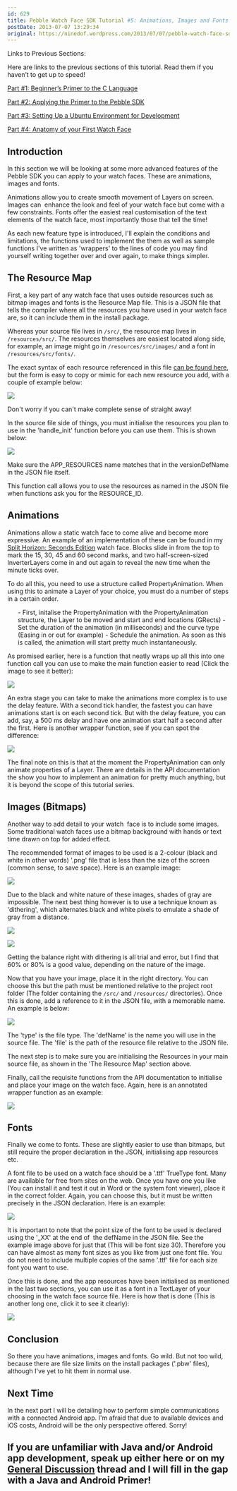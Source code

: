 ```yaml
---
id: 629
title: Pebble Watch Face SDK Tutorial #5: Animations, Images and Fonts
postDate: 2013-07-07 13:29:34
original: https://ninedof.wordpress.com/2013/07/07/pebble-watch-face-sdk-tutorial-5-animations-images-and-fonts/
---
```


Links to Previous Sections:

Here are links to the previous sections of this tutorial. Read them if you haven’t to get up to speed!

 [Part #1: Beginner’s Primer to the C Language](http://ninedof.wordpress.com/2013/06/19/pebble-watch-face-sdk-tutorial-1-beginners-primer-to-the-c-language/)

 [Part #2: Applying the Primer to the Pebble SDK](http://ninedof.wordpress.com/2013/06/20/pebble-watch-face-sdk-tutorial-2-applying-the-primer-to-the-pebble-sdk/)

 [Part #3: Setting Up a Ubuntu Environment for Development](http://ninedof.wordpress.com/2013/06/20/pebble-watch-face-sdk-tutorial-3-setting-up-a-ubuntu-virtual-machine-for-development/)

 [Part #4: Anatomy of your First Watch Face](http://ninedof.wordpress.com/2013/06/21/pebble-watch-face-sdk-tutorial-4-anatomy-of-your-first-watch-face/)

## Introduction

In this section we will be looking at some more advanced features of the Pebble SDK you can apply to your watch faces. These are animations, images and fonts.

Animations allow you to create smooth movement of Layers on screen. Images can  enhance the look and feel of your watch face but come with a few constraints. Fonts offer the easiest real customisation of the text elements of the watch face, most importantly those that tell the time!

As each new feature type is introduced, I'll explain the conditions and limitations, the functions used to implement the them as well as sample functions I've written as 'wrappers' to the lines of code you may find yourself writing together over and over again, to make things simpler.

## The Resource Map

First, a key part of any watch face that uses outside resources such as bitmap images and fonts is the Resource Map file. This is a JSON file that tells the compiler where all the resources you have used in your watch face are, so it can include them in the install package.

Whereas your source file lives in <code>/src/</code>, the resource map lives in <code>/resources/src/</code>. The resources themselves are easiest located along side, for example, an image might go in <code>/resources/src/images/</code> and a font in <code>/resources/src/fonts/</code>.

The exact syntax of each resource referenced in this file  [can be found here](http://www.w3schools.com/json/json_syntax.asp), but the form is easy to copy or mimic for each new resource you add, with a couple of example below:

![](http://ninedof.files.wordpress.com/2013/07/json-example.png)

Don't worry if you can't make complete sense of straight away!

In the source file side of things, you must initialise the resources you plan to use in the 'handle_init' function before you can use them. This is shown below:

![](http://ninedof.files.wordpress.com/2013/07/resource-init.png)

Make sure the APP_RESOURCES name matches that in the versionDefName in the JSON file itself.

This function call allows you to use the resources as named in the JSON file when functions ask you for the RESOURCE_ID.

## Animations

Animations allow a static watch face to come alive and become more expressive. An example of an implementation of these can be found in my  [Split Horizon: Seconds Edition](http://www.mypebblefaces.com/view?fID=3837&amp;aName=Bonsitm&amp;pageTitle=Split+Horizon%3A+Seconds+Edition&amp;auID=3905) watch face. Blocks slide in from the top to mark the 15, 30, 45 and 60 second marks, and two half-screen-sized InverterLayers come in and out again to reveal the new time when the minute ticks over.

To do all this, you need to use a structure called PropertyAnimation. When using this to animate a Layer of your choice, you must do a number of steps in a certain order.
<ol>
	- First, initalise the PropertyAnimation with the PropertyAnimation structure, the Layer to be moved and start and end locations (GRects)
	- Set the duration of the animation (in milliseconds) and the curve type (Easing in or out for example)
	- Schedule the animation. As soon as this is called, the animation will start pretty much instantaneously.
</ol>
As promised earlier, here is a function that neatly wraps up all this into one function call you can use to make the main function easier to read (Click the image to see it better):

![](http://ninedof.files.wordpress.com/2013/07/animatelayer.png?w=545)

An extra stage you can take to make the animations more complex is to use the delay feature. With a second tick handler, the fastest you can have animations start is on each second tick. But with the delay feature, you can add, say, a 500 ms delay and have one animation start half a second after the first. Here is another wrapper function, see if you can spot the difference:

![](http://ninedof.files.wordpress.com/2013/07/animatelayerlater.png?w=545)

The final note on this is that at the moment the PropertyAnimation can only animate properties of a Layer. There are details in the API documentation the show you how to implement an animation for pretty much anything, but it is beyond the scope of this tutorial series.

## Images (Bitmaps)

Another way to add detail to your watch  face is to include some images. Some traditional watch faces use a bitmap background with hands or text time drawn on top for added effect.

The recommended format of images to be used is a 2-colour (black and white in other words) '.png' file that is less than the size of the screen (common sense, to save space). Here is an example image:

![](http://ninedof.files.wordpress.com/2013/07/bnw-png-12.png)

Due to the black and white nature of these images, shades of gray are impossible. The next best thing however is to use a technique known as 'dithering', which alternates black and white pixels to emulate a shade of gray from a distance.

![](http://ninedof.files.wordpress.com/2013/07/bnw-png-2.png)

![](http://ninedof.files.wordpress.com/2013/07/bnw-png-3.png)

Getting the balance right with dithering is all trial and error, but I find that 60% or 80% is a good value, depending on the nature of the image.

Now that you have your image, place it in the right directory. You can choose this but the path must be mentioned relative to the project root folder (The folder containing the <code>/src/</code> and <code>/resources/</code> directories). Once this is done, add a reference to it in the JSON file, with a memorable name. An example is below:

![](http://ninedof.files.wordpress.com/2013/07/png-def.png)

The 'type' is the file type. The 'defName' is the name you will use in the source file. The 'file' is the path of the resource file relative to the JSON file.

The next step is to make sure you are initialising the Resources in your main source file, as shown in the 'The Resource Map' section above.

Finally, call the requisite functions from the API documentation to initialise and place your image on the watch face. Again, here is an annotated wrapper function as an example:

![](http://ninedof.files.wordpress.com/2013/07/setimage.png?w=545)

## Fonts

Finally we come to fonts. These are slightly easier to use than bitmaps, but still require the proper declaration in the JSON, initialising app resources etc.

A font file to be used on a watch face should be a '.ttf' TrueType font. Many are available for free from sites on the web. Once you have one you like (You can install it and test it out in Word or the system font viewer), place it in the correct folder. Again, you can choose this, but it must be written precisely in the JSON declaration. Here is an example:

![](http://ninedof.files.wordpress.com/2013/07/def-font.png)

It is important to note that the point size of the font to be used is declared using the '_XX' at the end of  the defName in the JSON file. See the example image above for just that (This will be font size 30). Therefore you can have almost as many font sizes as you like from just one font file. You do not need to include multiple copies of the same '.ttf' file for each size font you want to use.

Once this is done, and the app resources have been initialised as mentioned in the last two sections, you can use it as a font in a TextLayer of your choosing in the watch face source file. Here is how that is done (This is another long one, click it to see it clearly):

![](http://ninedof.files.wordpress.com/2013/07/setfont.png?w=545)

## Conclusion

So there you have animations, images and fonts. Go wild. But not too wild, because there are file size limits on the install packages ('.pbw' files), although I've yet to hit them in normal use.

## Next Time

In the next part I will be detailing how to perform simple communications with a connected Android app. I'm afraid that due to available devices and iOS costs, Android will be the only perspective offered. Sorry!

## If you are unfamiliar with Java and/or Android app development, speak up either here or on my  [General Discussion](http://forums.getpebble.com/discussion/6054/who-wants-a-pebble-watch-face-tutorial-parts-1-to-4-released) thread and I will fill in the gap with a Java and Android Primer!
